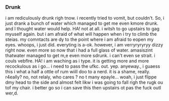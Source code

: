 ### Drunk

i am rediculously drunk righ tnow. i recently tried to vomit, but
couldn't. So, i just drank a bunch of water which managed to get me even
kmore drunk. and I thought water would help. HA! not at all. i witsh to
go upstairs to gag myuself again. but i am afraid of what will happen
when i try to climb the steias. my comntacts are dy to the point where i
am afraid to eopen my eyes. whoops, i just did. everyting is a-ok.
however, i am verryryryryy dizzy right now. even more so now that i had
a full glass of water. amasiszint thatwater managed to get m,e even more
sdrunk. i can't even se strait. i couls vebflre. HA! i am waching as i
type. it is getting more and more recockulous as i go... i need to pass
the ufkc. out. yep. anyeway., i guaess this i what a half a ottle of rum
wiill doo to a nerd. it is a shame, really. r4eally? no, not relaly, who
cares ? no t many epayle... woah, i just flippe dmy head to the side and
almost felt likw i was going to fall righ the rugk ou tof my chair. i
better go so i can save this then upstairs ot pas the fuck outl wer,d.

